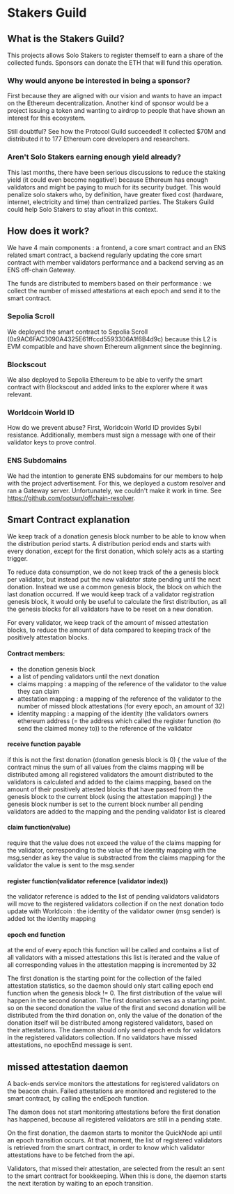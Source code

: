 # Stakers Guild

## What is the Stakers Guild?
This projects allows Solo Stakers to register themself to earn a share of the collected funds. Sponsors can donate the ETH that will fund this operation.

### Why would anyone be interested in being a sponsor?
First because they are aligned with our vision and wants to have an impact on the Ethereum decentralization. Another kind of sponsor would be a project issuing a token and wanting to airdrop to people that have shown an interest for this ecosystem.

Still doubtful? See how the Protocol Guild succeeded! It collected $70M and distributed it to 177 Ethereum core developers and researchers.

### Aren't Solo Stakers earning enough yield already?
This last months, there have been serious discussions to reduce the staking yield (it could even become negative!) because Ethereum has enough validators and might be paying to much for its security budget. This would penalize solo stakers who, by definition, have greater fixed cost (hardware, internet, electricity and time) than centralized parties. The Stakers Guild could help Solo Stakers to stay afloat in this context.

## How does it work?
We have 4 main components : a frontend, a core smart contract and an ENS related smart contract, a backend regularly updating the core smart contract with member validators performance and a backend serving as an ENS off-chain Gateway.

The funds are distributed to members based on their performance : we collect the number of missed attestations at each epoch and send it to the smart contract.

### Sepolia Scroll
We deployed the smart contract to Sepolia Scroll (0x9AC6FAC3090A4325E61ffccd5593306A1f6B4d9c) because this L2 is EVM compatible and have shown Ethereum alignment since the beginning.
### Blockscout
We also deployed to Sepolia Ethereum to be able to verify the smart contract with Blockscout and added links to the explorer where it was relevant.
### Worldcoin World ID
How do we prevent abuse? First, Worldcoin World ID provides Sybil resistance. Additionally, members must sign a message with one of their validator keys to prove control.
### ENS Subdomains
We had the intention to generate ENS subdomains for our members to help with the project advertisement. For this, we deployed a custom resolver and ran a Gateway server. Unfortunately, we couldn't make it work in time. See https://github.com/ootsun/offchain-resolver.

## Smart Contract explanation

We keep track of a donation genesis block number to be able to know when the distribution period starts. A distribution period ends and starts with every donation, except for the first donation, which solely acts as a starting trigger.

To reduce data consumption, we do not keep track of the a genesis block per validator, but instead put the new validator state pending until the next donation. Instead we use a common genesis block, the block on which the last donation occurred. If we would keep track of a validator registration genesis block, it would only be useful to calculate the first distribution, as all the genesis blocks for all validators have to be reset on a new donation.

For every validator, we keep track of the amount of missed attestation blocks, to reduce the amount of data compared to keeping track of the positively attestation blocks.

#### Contract members:
* the donation genesis block
* a list of pending validators until the next donation
* claims mapping : a mapping of the reference of the validator to the value they can claim
* attestation mapping : a mapping of the reference of the validator to the number of missed block attestations (for every epoch, an amount of 32)
* identity mapping : a mapping of the identity (the validators owners ethereum address (= the address which called the register function (to send the claimed money to)) to the reference of the validator

#### receive function payable
if this is not the first donation (donation genesis block is 0)
{
the value of the contract minus the sum of all values from the claims mapping will be distributed among all registered validators
the amount distributed to the validators is calculated and added to the claims mapping, based on the amount of their positively attested blocks that have passed from the genesis block to the current block (using the attestation mapping)
}
the genesis block number is set to the current block number
all pending validators are added to the mapping and the pending validator list is cleared

#### claim function(value)
require that the value does not exceed the value of the claims mapping for the validator, corresponding to the value of the identity mapping with the msg.sender as key
the value is substracted from the claims mapping for the validator
the value is sent to the msg.sender

#### register function(validator reference (validator index))
the validator reference is added to the list of pending validators
validators will move to the registered validators collection if on the next donation
todo update with Worldcoin : the identity of the validator owner (msg sender) is added tot the identity mapping

#### epoch end function
at the end of every epoch this function will be called and contains a list of all validators with a missed attestations
this list is iterated and the value of all corresponding values in the attestation mapping is incremented by 32

The first donation is the starting point for the collection of the failed attestation statistics, so the daemon should only start calling epoch end function when the genesis block != 0.
The first distribution of the value will happen in the second donation. The first donation serves as a starting point. so on the second donation the value of the first and second donation will be distributed
from the third donation on, only the value of the donation of the donation itself will be distributed among registered validators, based on their attestations.
The daemon should only send epoch ends for validators in the registered validators collection. If no validators have missed attestations, no epochEnd message is sent.

missed attestation daemon
-------------------------

A back-ends service monitors the attestations for registered validators on the beacon chain. Failed attestations are monitored and registered to the smart contract, by calling the endEpoch function.

The damon does not start monitoring attestations before the first donation has happened, because all registered validators are still in a pending state.

On the first donation, the daemon starts to monitor the QuickNode api until an epoch transition occurs. At that moment, the list of registered validators is retrieved from the smart contract, in order to know which validator attestations have to be fetched from the api. 

Validators, that missed their attestation, are selected from the result an sent to the smart contract for bookkeeping. When this is done, the daemon starts the next iteration by waiting to an epoch transition.
